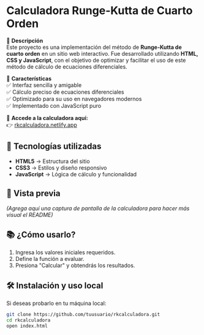 # **Calculadora Runge-Kutta de Cuarto Orden**  

📌 **Descripción**  
Este proyecto es una implementación del método de **Runge-Kutta de cuarto orden** en un sitio web interactivo. Fue desarrollado utilizando **HTML, CSS y JavaScript**, con el objetivo de optimizar y facilitar el uso de este método de cálculo de ecuaciones diferenciales.  

🎯 **Características**  
✅ Interfaz sencilla y amigable  
✅ Cálculo preciso de ecuaciones diferenciales  
✅ Optimizado para su uso en navegadores modernos  
✅ Implementado con JavaScript puro  

🔗 **Accede a la calculadora aquí:**  
👉 [rkcalculadora.netlify.app](https://rkcalculadora.netlify.app)  

## 🚀 **Tecnologías utilizadas**  
- **HTML5** → Estructura del sitio  
- **CSS3** → Estilos y diseño responsivo  
- **JavaScript** → Lógica de cálculo y funcionalidad  

## 📸 **Vista previa**  
*(Agrega aquí una captura de pantalla de la calculadora para hacer más visual el README)*  

## 📚 **¿Cómo usarlo?**  
1. Ingresa los valores iniciales requeridos.  
2. Define la función a evaluar.  
3. Presiona "Calcular" y obtendrás los resultados.  

## 🛠 **Instalación y uso local**  
Si deseas probarlo en tu máquina local:  
```bash
git clone https://github.com/tuusuario/rkcalculadora.git  
cd rkcalculadora  
open index.html  
